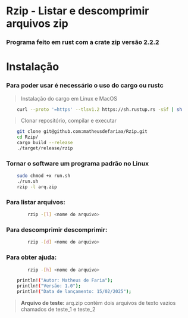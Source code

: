 # Rzip - Listar e descomprimir arquivos zip

### Programa feito em rust com a crate zip versão 2.2.2

# Instalação

### Para poder usar é necessário o uso do cargo ou rustc
> Instalação do cargo em Linux e MacOS

```bash 
    curl --proto '=https' --tlsv1.2 https://sh.rustup.rs -sSf | sh

```

> Clonar repositório, compilar e executar
```bash 
    git clone git@github.com:matheusdefariaa/Rzip.git
    cd Rzip/
    cargo build --release
    ./target/release/rzip
```

### Tornar o software um programa padrão no Linux

```bash
	sudo chmod +x run.sh
	./run.sh
	rzip -l arq.zip
```


### Para listar arquivos: 
```bash
        rzip -[l] <nome do arquivo>
```
### Para descomprimir descomprimir: 
```bash
        rzip -[d] <nome do arquivo>
```

### Para obter ajuda: 
```bash
        rzip -[h] <nome do arquivo>
```

```bash
    println!("Autor: Matheus de Faria");
    println!("Versão: 1.0");
    println!("Data de lançamento: 15/02/2025");
```

>**Arquivo de teste:** arq.zip contém dois arquivos de texto vazios chamados de teste_1 e teste_2